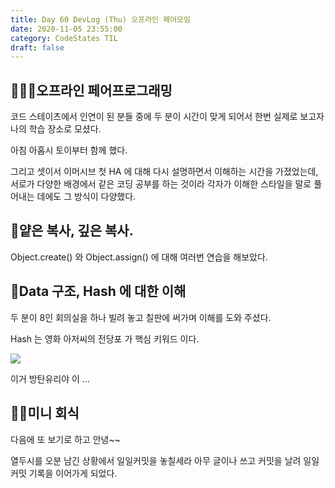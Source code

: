 ```yaml
---
title: Day 60 DevLog (Thu) 오프라인 페어모임
date: 2020-11-05 23:55:00
category: CodeStates TIL
draft: false
---
```


## 🙋🏻‍♀️오프라인 페어프로그래밍

코드 스테이츠에서 인연이 된 분들 중에 두 분이 시간이 맞게 되어서 한번 실제로 보고자 나의 학습 장소로 모셨다.

아침 아홉시 토이부터 함께 했다.

그리고 셋이서 이머시브 첫 HA 에 대해 다시 설명하면서 이해하는 시간을 가졌었는데, 서로가 다양한 배경에서 같은 코딩 공부를 하는 것이라 각자가 이해한 스타일을 말로 풀어내는 데에도 그 방식이 다양했다.

## 🌈얕은 복사, 깊은 복사.

Object.create() 와 Object.assign() 에 대해 여러번 연습을 해보았다.

## 🦴Data 구조, Hash 에 대한 이해

두 분이 8인 회의실을 하나 빌려 놓고 칠판에 써가며 이해를 도와 주셨다.

Hash 는 영화 아저씨의 전당포 가 핵심 키워드 이다.

![](https://encrypted-tbn0.gstatic.com/images?q=tbn%3AANd9GcQhvRABX6-aZzXjGWCwPOTfiK0mUwIJR5KQqg&usqp=CAU)

이거 방탄유리야 이 ...

## 🐏🍢미니 회식

다음에 또 보기로 하고 안녕~~

열두시를 오분 남긴 상황에서 일일커밋을 놓칠세라 아무 글이나 쓰고 커밋을 날려 일일 커밋 기록을 이어가게 되었다.
